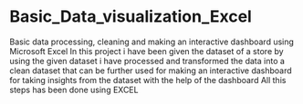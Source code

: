 # Basic_Data_visualization_Excel
Basic data processing, cleaning and making an interactive dashboard using Microsoft Excel
In this project i have been given the dataset of a store by using the given dataset i have processed and transformed the data into a clean dataset that can be further used for making an interactive dashboard for taking insights from the dataset with the help of the dashboard 
All this steps has been done using EXCEL 
